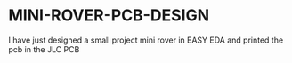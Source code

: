 # MINI-ROVER-PCB-DESIGN
I have just designed a small project mini rover in EASY EDA and printed the pcb in the JLC PCB 
